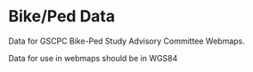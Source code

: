 # Bike/Ped Data
Data for GSCPC Bike-Ped Study Advisory Committee Webmaps.

Data for use in webmaps should be in WGS84
